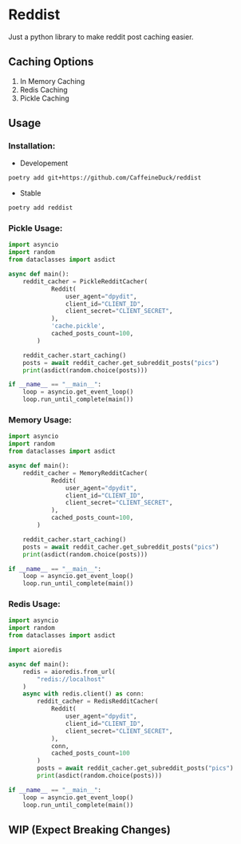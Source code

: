 # Reddist

Just a python library to make reddit post caching easier.


## Caching Options
1. In Memory Caching
2. Redis Caching
3. Pickle Caching

## Usage

### Installation:

- Developement
```sh
poetry add git+https://github.com/CaffeineDuck/reddist
```

- Stable
```sh
poetry add reddist
```

### Pickle Usage:

```py
import asyncio
import random
from dataclasses import asdict

async def main():
    reddit_cacher = PickleRedditCacher(
            Reddit(
                user_agent="dpydit",
                client_id="CLIENT_ID",
                client_secret="CLIENT_SECRET",
            ),
            'cache.pickle',
            cached_posts_count=100,
        )

    reddit_cacher.start_caching()
    posts = await reddit_cacher.get_subreddit_posts("pics")
    print(asdict(random.choice(posts)))

if __name__ == "__main__":
    loop = asyncio.get_event_loop()
    loop.run_until_complete(main())
```

### Memory Usage:

```py
import asyncio
import random
from dataclasses import asdict

async def main():
    reddit_cacher = MemoryRedditCacher(
            Reddit(
                user_agent="dpydit",
                client_id="CLIENT_ID",
                client_secret="CLIENT_SECRET",
            ),
            cached_posts_count=100,
        )

    reddit_cacher.start_caching()
    posts = await reddit_cacher.get_subreddit_posts("pics")
    print(asdict(random.choice(posts)))

if __name__ == "__main__":
    loop = asyncio.get_event_loop()
    loop.run_until_complete(main())
```

### Redis Usage:

```py
import asyncio
import random
from dataclasses import asdict

import aioredis

async def main():
    redis = aioredis.from_url(
        "redis://localhost"
    )
    async with redis.client() as conn:
        reddit_cacher = RedisRedditCacher(
            Reddit(
                user_agent="dpydit",
                client_id="CLIENT_ID",
                client_secret="CLIENT_SECRET",
            ),
            conn,
            cached_posts_count=100
        )
        posts = await reddit_cacher.get_subreddit_posts("pics")
        print(asdict(random.choice(posts)))

if __name__ == "__main__":
    loop = asyncio.get_event_loop()
    loop.run_until_complete(main())
```

## WIP (Expect Breaking Changes)